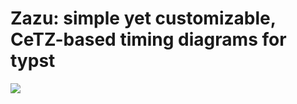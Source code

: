 # Zazu: simple yet customizable, CeTZ-based timing diagrams for typst

![](https://y.yarn.co/96edc6df-be7d-4208-a7d6-88a33c0def8d_text.gif)